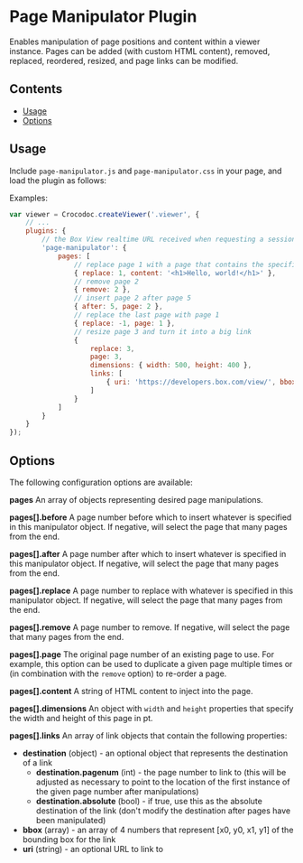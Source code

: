 # Page Manipulator Plugin

Enables manipulation of page positions and content within a viewer instance. Pages can be added (with custom HTML content), removed, replaced, reordered, resized, and page links can be modified.

## Contents
* [Usage](#usage)
* [Options](#options)

## Usage

Include `page-manipulator.js` and `page-manipulator.css` in your page, and load the plugin as follows:

Examples:
```js
var viewer = Crocodoc.createViewer('.viewer', {
    // ...
    plugins: {
        // the Box View realtime URL received when requesting a session
        'page-manipulator': {
            pages: [
                // replace page 1 with a page that contains the specified html content
                { replace: 1, content: '<h1>Hello, world!</h1>' },
                // remove page 2
                { remove: 2 },
                // insert page 2 after page 5
                { after: 5, page: 2 },
                // replace the last page with page 1
                { replace: -1, page: 1 },
                // resize page 3 and turn it into a big link
                {
                    replace: 3,
                    page: 3,
                    dimensions: { width: 500, height: 400 },
                    links: [
                        { uri: 'https://developers.box.com/view/', bbox: [0, 0, 500, 400] }
                    ]
                }
            ]
        }
    }
});
```


## Options

The following configuration options are available:

**pages**
An array of objects representing desired page manipulations.

**pages[].before**
A page number before which to insert whatever is specified in this manipulator object. If negative, will select the page that many pages from the end.

**pages[].after**
A page number after which to insert whatever is specified in this manipulator object. If negative, will select the page that many pages from the end.

**pages[].replace**
A page number to replace with whatever is specified in this manipulator object. If negative, will select the page that many pages from the end.

**pages[].remove**
A page number to remove. If negative, will select the page that many pages from the end.

**pages[].page**
The original page number of an existing page to use. For example, this option can be used to duplicate a given page multiple times or (in combination with the `remove` option) to re-order a page.

**pages[].content**
A string of HTML content to inject into the page.

**pages[].dimensions**
An object with `width` and `height` properties that specify the width and height of this page in pt.

**pages[].links**
An array of link objects that contain the following properties:

* **destination** (object) - an optional object that represents the destination of a link
    - **destination.pagenum** (int) - the page number to link to (this will be adjusted as necessary to point to the location of the first instance of the given page number after manipulations)
    - **destination.absolute** (bool) -  if true, use this as the absolute destination of the link (don't modify the destination after pages have been manipulated)
* **bbox** (array) - an array of 4 numbers that represent [x0, y0, x1, y1] of the bounding box for the link
* **uri** (string) - an optional URL to link to
